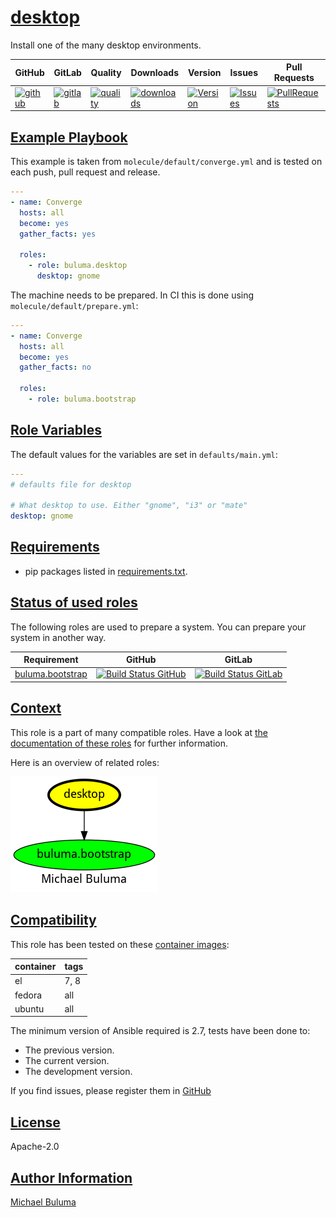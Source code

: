 # [desktop](#desktop)

Install one of the many desktop environments.

|GitHub|GitLab|Quality|Downloads|Version|Issues|Pull Requests|
|------|------|-------|---------|-------|------|-------------|
|[![github](https://github.com/buluma/ansible-role-desktop/workflows/Ansible%20Molecule/badge.svg)](https://github.com/buluma/ansible-role-desktop/actions)|[![gitlab](https://gitlab.com/buluma/ansible-role-desktop/badges/master/pipeline.svg)](https://gitlab.com/buluma/ansible-role-desktop)|[![quality](https://img.shields.io/ansible/quality/58800)](https://galaxy.ansible.com/buluma/desktop)|[![downloads](https://img.shields.io/ansible/role/d/58800)](https://galaxy.ansible.com/buluma/desktop)|[![Version](https://img.shields.io/github/release/buluma/ansible-role-desktop.svg)](https://github.com/buluma/ansible-role-desktop/releases/)|[![Issues](https://img.shields.io/github/issues/buluma/ansible-role-desktop.svg)](https://github.com/buluma/ansible-role-desktop/issues/)|[![PullRequests](https://img.shields.io/github/issues-pr-closed-raw/buluma/ansible-role-desktop.svg)](https://github.com/buluma/ansible-role-desktop/pulls/)|

## [Example Playbook](#example-playbook)

This example is taken from `molecule/default/converge.yml` and is tested on each push, pull request and release.
```yaml
---
- name: Converge
  hosts: all
  become: yes
  gather_facts: yes

  roles:
    - role: buluma.desktop
      desktop: gnome
```

The machine needs to be prepared. In CI this is done using `molecule/default/prepare.yml`:
```yaml
---
- name: Converge
  hosts: all
  become: yes
  gather_facts: no

  roles:
    - role: buluma.bootstrap
```


## [Role Variables](#role-variables)

The default values for the variables are set in `defaults/main.yml`:
```yaml
---
# defaults file for desktop

# What desktop to use. Either "gnome", "i3" or "mate"
desktop: gnome
```

## [Requirements](#requirements)

- pip packages listed in [requirements.txt](https://github.com/buluma/ansible-role-desktop/blob/main/requirements.txt).

## [Status of used roles](#status-of-requirements)

The following roles are used to prepare a system. You can prepare your system in another way.

| Requirement | GitHub | GitLab |
|-------------|--------|--------|
|[buluma.bootstrap](https://galaxy.ansible.com/buluma/bootstrap)|[![Build Status GitHub](https://github.com/buluma/ansible-role-bootstrap/workflows/Ansible%20Molecule/badge.svg)](https://github.com/buluma/ansible-role-bootstrap/actions)|[![Build Status GitLab ](https://gitlab.com/buluma/ansible-role-bootstrap/badges/master/pipeline.svg)](https://gitlab.com/buluma/ansible-role-bootstrap)|

## [Context](#context)

This role is a part of many compatible roles. Have a look at [the documentation of these roles](https://buluma.co.ke/) for further information.

Here is an overview of related roles:

![dependencies](https://raw.githubusercontent.com/buluma/ansible-role-desktop/png/requirements.png "Dependencies")

## [Compatibility](#compatibility)

This role has been tested on these [container images](https://hub.docker.com/u/buluma):

|container|tags|
|---------|----|
|el|7, 8|
|fedora|all|
|ubuntu|all|

The minimum version of Ansible required is 2.7, tests have been done to:

- The previous version.
- The current version.
- The development version.



If you find issues, please register them in [GitHub](https://github.com/buluma/ansible-role-desktop/issues)

## [License](#license)

Apache-2.0

## [Author Information](#author-information)

[Michael Buluma](https://buluma.github.io/)
